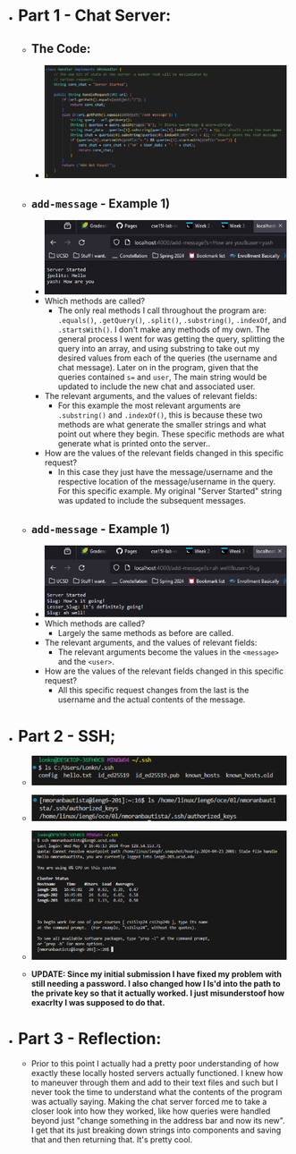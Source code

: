 * # Part 1 - Chat Server:
  * ## The Code:
    * ![Image](Code.PNG)
  * ## `add-message` - Example 1) 
    * ![Image](SC1.PNG)
    * Which methods are called?
      * The only real methods I call throughout the program are: `.equals()`, `.getQuery()`, `.split()`, `.substring()`, `.indexOf`, and `.startsWith()`. I don't make any methods of my own. The general process I went for was getting the query, splitting the query into an array, and using substring to take out my desired values from each of the queries (the username and chat message). Later on in the program, given that the queries contained `s=` and `user`, The main string would be updated to include the new chat and associated user. 
    * The relevant arguments, and the values of relevant fields:
      * For this example the most relevant arguments are `.substring()` and `.indexOf()`, this is because these two methods are what generate the smaller strings and what point out where they begin. These specific methods are what generate what is printed onto the server.. 
    * How are the values of the relevant fields changed in this specific request?
      * In this case they just have the message/username and the respective location of the message/username in the query.  
      For this specific example. My original "Server Started" string was updated to include the subsequent messages. 
  * ## `add-message` - Example 1)
    * ![Image](SC2.PNG)
    * Which methods are called?
      * Largely the same methods as before are called. 
    * The relevant arguments, and the values of relevant fields:
      * The relevant arguments become the values in the `<message>` and the `<user>`. 
    * How are the values of the relevant fields changed in this specific request?
      * All this specific request changes from the last is the username and the actual contents of the message. 
* # Part 2 - SSH;
  *  ![Image](ABSPathTrue.PNG)
  *  ![Image](LSPublicKey.PNG)
  *  ![Image](lr2NoPassword.PNG)
 
  *  **UPDATE: Since my initial submission I have fixed my problem with still needing a password. I also changed how I ls'd into the path to the private key so that it actually worked. I just misunderstoof how exacrlty I was supposed to do that.** 

* # Part 3 - Reflection:
  * Prior to this point I actually had a pretty poor understanding of how exactly these locally hosted servers actually functioned. I knew how to maneuver through them and add to their text files and such but I never took the time to understand what the contents of the program was actually saying. Making the chat server forced me to take a closer look into how they worked, like how queries were handled beyond just "change something in the address bar and now its new". I get that its just breaking down strings into components and saving that and then returning that. It's pretty cool. 
